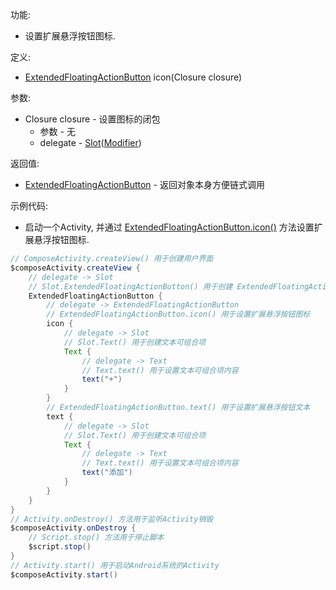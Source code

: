 功能:

+ 设置扩展悬浮按钮图标.

定义:

+ [ExtendedFloatingActionButton](/API/UI/Compose/Widget/ExtendedFloatingActionButton/README.md) icon(Closure
  closure)

参数:

+ Closure closure - 设置图标的闭包
    + 参数 - 无
    + delegate -
      [Slot](/API/UI/Compose/Slot/Slot/README.md)([Modifier](/API/UI/Compose/Modifier/Modifier/README.md))
     

返回值:

+ [ExtendedFloatingActionButton](/API/UI/Compose/Widget/ExtendedFloatingActionButton/README.md) -
  返回对象本身方便链式调用

示例代码:

+ 启动一个Activity,
  并通过 [ExtendedFloatingActionButton.icon()](/API/UI/Compose/Widget/ExtendedFloatingActionButton/README.md?id=icon)
  方法设置扩展悬浮按钮图标.

```groovy
// ComposeActivity.createView() 用于创建用户界面
$composeActivity.createView {
    // delegate -> Slot
    // Slot.ExtendedFloatingActionButton() 用于创建 ExtendedFloatingActionButton 可组合项
    ExtendedFloatingActionButton {
        // delegate -> ExtendedFloatingActionButton
        // ExtendedFloatingActionButton.icon() 用于设置扩展悬浮按钮图标
        icon {
            // delegate -> Slot
            // Slot.Text() 用于创建文本可组合项
            Text {
                // delegate -> Text
                // Text.text() 用于设置文本可组合项内容
                text("+")
            }
        }
        // ExtendedFloatingActionButton.text() 用于设置扩展悬浮按钮文本
        text {
            // delegate -> Slot
            // Slot.Text() 用于创建文本可组合项
            Text {
                // delegate -> Text
                // Text.text() 用于设置文本可组合项内容
                text("添加")
            }
        }
    }
}
// Activity.onDestroy() 方法用于监听Activity销毁
$composeActivity.onDestroy {
    // Script.stop() 方法用于停止脚本
    $script.stop()
}
// Activity.start() 用于启动Android系统的Activity
$composeActivity.start()
```